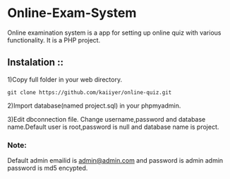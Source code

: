 # Online-Exam-System
Online examination system is a app for setting up online quiz with various functionality.
It is a PHP project.


## Instalation ::

1)Copy full folder in your web directory.
```
git clone https://github.com/kaiiyer/online-quiz.git
```
2)Import database(named project.sql) in your phpmyadmin.

3)Edit dbconnection file.
  Change username,password and database name.Default user is root,password is null and database name is project.

### Note:
Default admin emailid is admin@admin.com and password is admin
admin password is md5 encypted.
